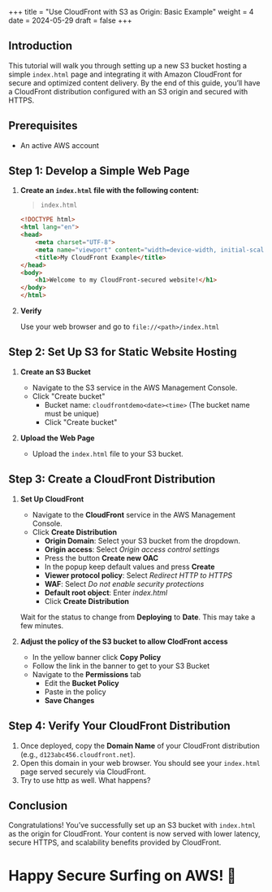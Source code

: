 +++
title = "Use CloudFront with S3 as Origin: Basic Example"
weight = 4
date = 2024-05-29
draft = false
+++

## Introduction

This tutorial will walk you through setting up a new S3 bucket hosting a simple `index.html` page and integrating it with Amazon CloudFront for secure and optimized content delivery. By the end of this guide, you’ll have a CloudFront distribution configured with an S3 origin and secured with HTTPS.

## Prerequisites

- An active AWS account

## Step 1: Develop a Simple Web Page

1. **Create an `index.html` file with the following content:**

    > `index.html`

   ```html
   <!DOCTYPE html>
   <html lang="en">
   <head>
       <meta charset="UTF-8">
       <meta name="viewport" content="width=device-width, initial-scale=1.0">
       <title>My CloudFront Example</title>
   </head>
   <body>
       <h1>Welcome to my CloudFront-secured website!</h1>
   </body>
   </html>

2.  **Verify**

    Use your web browser and go to `file://<path>/index.html`


## Step 2: Set Up S3 for Static Website Hosting

1. **Create an S3 Bucket**
    - Navigate to the S3 service in the AWS Management Console.
    - Click "Create bucket"
        - Bucket name: `cloudfrontdemo<date><time>` (The bucket name must be unique)
        - Click "Create bucket"

2. **Upload the Web Page**
    - Upload the `index.html` file to your S3 bucket.

## Step 3: Create a CloudFront Distribution

1. **Set Up CloudFront**

    - Navigate to the **CloudFront** service in the AWS Management Console.
    - Click **Create Distribution**
        - **Origin Domain**: Select your S3 bucket from the dropdown.
        - **Origin access**: Select _Origin access control settings_
        - Press the button **Create new OAC**
        - In the popup keep default values and press **Create**
        - **Viewer protocol policy**: Select _Redirect HTTP to HTTPS_
        - **WAF**: Select _Do not enable security protections_
        - **Default root object**: Enter _index.html_
        - Click **Create Distribution** 
        
    Wait for the status to change from **Deploying** to **Date**. This may take a few minutes.

2. **Adjust the policy of the S3 bucket to allow ClodFront access**

    - In the yellow banner click **Copy Policy**
    - Follow the link in the banner to get to your S3 Bucket
    - Navigate to the **Permissions** tab
        - Edit the **Bucket Policy**
        - Paste in the policy
        - **Save Changes**
    
## Step 4: Verify Your CloudFront Distribution

1. Once deployed, copy the **Domain Name** of your CloudFront distribution (e.g., `d123abc456.cloudfront.net`).
2. Open this domain in your web browser. You should see your `index.html` page served securely via CloudFront.
3. Try to use http as well. What happens?

## Conclusion

Congratulations! You’ve successfully set up an S3 bucket with `index.html` as the origin for CloudFront. Your content is now served with lower latency, secure HTTPS, and scalability benefits provided by CloudFront.

# Happy Secure Surfing on AWS! 🚀

